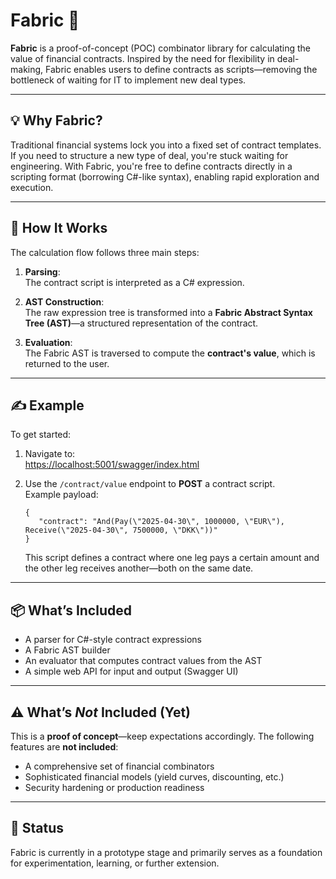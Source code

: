 # Fabric 🧵

**Fabric** is a proof-of-concept (POC) combinator library for calculating the value of financial contracts. Inspired by the need for flexibility in deal-making, Fabric enables users to define contracts as scripts—removing the bottleneck of waiting for IT to implement new deal types.

---

## 💡 Why Fabric?

Traditional financial systems lock you into a fixed set of contract templates. If you need to structure a new type of deal, you're stuck waiting for engineering. With Fabric, you're free to define contracts directly in a scripting format (borrowing C#-like syntax), enabling rapid exploration and execution.

---

## 🚀 How It Works

The calculation flow follows three main steps:

1. **Parsing**:  
   The contract script is interpreted as a C# expression.
   
2. **AST Construction**:  
   The raw expression tree is transformed into a **Fabric Abstract Syntax Tree (AST)**—a structured representation of the contract.
   
3. **Evaluation**:  
   The Fabric AST is traversed to compute the **contract's value**, which is returned to the user.

---

## ✍️ Example

To get started:

1. Navigate to:  
   [https://localhost:5001/swagger/index.html](https://localhost:5001/swagger/index.html)
   
2. Use the `/contract/value` endpoint to **POST** a contract script.  
   Example payload:

   ```
   {
      "contract": "And(Pay(\"2025-04-30\", 1000000, \"EUR\"), Receive(\"2025-04-30\", 7500000, \"DKK\"))"
   }
   ```

   This script defines a contract where one leg pays a certain amount and the other leg receives another—both on the same date.

---

## 📦 What’s Included

- A parser for C#-style contract expressions  
- A Fabric AST builder  
- An evaluator that computes contract values from the AST  
- A simple web API for input and output (Swagger UI)

---

## ⚠️ What’s *Not* Included (Yet)

This is a **proof of concept**—keep expectations accordingly. The following features are **not included**:

- A comprehensive set of financial combinators  
- Sophisticated financial models (yield curves, discounting, etc.)  
- Security hardening or production readiness  

---

## 🧪 Status

Fabric is currently in a prototype stage and primarily serves as a foundation for experimentation, learning, or further extension.
